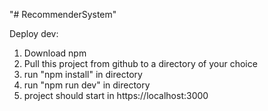 "# RecommenderSystem" 


Deploy dev:
1. Download npm
2. Pull this project from github to a directory of your choice
3. run "npm install" in directory
4. run "npm run dev" in directory
5. project should start in https://localhost:3000

